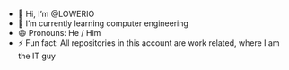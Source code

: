 - 👋 Hi, I’m @LOWERIO
- 🌱 I’m currently learning computer engineering
- 😄 Pronouns: He / Him
- ⚡ Fun fact: All repositories in this account are work related, where I am the IT guy

<!---
LOWERIO/LOWERIO is a ✨ special ✨ repository because its `README.md` (this file) appears on your GitHub profile.
You can click the Preview link to take a look at your changes.
--->
